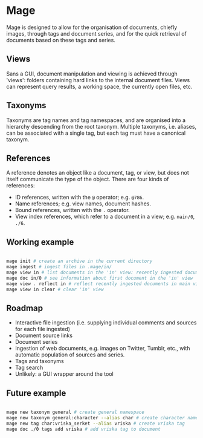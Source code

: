 # Mage

Mage is designed to allow for the organisation of documents, chiefly images, through tags and document series, and for the quick retrieval of documents based on these tags and series.

## Views

Sans a GUI, document manipulation and viewing is achieved through 'views': folders containing hard links to the internal document files. Views can represent query results, a working space, the currently open files, etc.

## Taxonyms

Taxonyms are tag names and tag namespaces, and are organised into a hierarchy descending from the root taxonym. Multiple taxonyms, i.e. aliases, can be associated with a single tag, but each tag must have a canonical taxonym.

## References

A reference denotes an object like a document, tag, or view, but does not itself communicate the type of the object. There are four kinds of references:

- ID references, written with the `@` operator; e.g. `@786`.
- Name references; e.g. view names, document hashes.
- Bound references, written with the `.` operator.
- View index references, which refer to a document in a view; e.g. `main/0`, `./6`.

## Working example

```bash

mage init # create an archive in the current directory
mage ingest # ingest files in .mage/in/
mage view in # list documents in the 'in' view: recently ingested documents
mage doc in/0 # see information about first document in the 'in' view
mage view . reflect in # reflect recently ingested documents in main view.
mage view in clear # clear 'in' view

```

## Roadmap

- Interactive file ingestion (i.e. supplying individual comments and sources for each file ingested)
- Document source links
- Document series
- Ingestion of web documents, e.g. images on Twitter, Tumblr, etc., with automatic population of sources and series.
- Tags and taxonyms
- Tag search
- Unlikely: a GUI wrapper around the tool

## Future example

```bash

mage new taxonym general # create general namespace
mage new taxonym general:character --alias char # create character namespace
mage new tag char:vriska_serket --alias vriska # create vriska tag
mage doc ./0 tags add vriska # add vriska tag to document

```